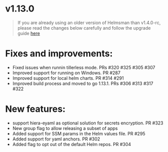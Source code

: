 # v1.13.0

> If you are already using an older version of Helmsman than v1.4.0-rc, please read the changes below carefully and follow the upgrade guide [here](docs/migrating_to_v1.4.0-rc.md)

# Fixes and improvements:
- Fixed issues when runnin tillerless mode. PRs #320 #325 #305 #307
- Improved support for running on Windows. PR #287
- Improved support for local helm charts. PR #314 #291
- Improved build process and moved to go 1.13.1. PRs #306 #313 #317 #322

# New features:
- support hiera-eyaml as optional solution for secrets encryption. PR #323
- New group flag to allow releasing a subset of apps
- Added support for SSM params in the Helm values file. PR #295
- Added support for yaml anchors. PR #302
- Added flag to opt out of the default Helm repos. PR #304
